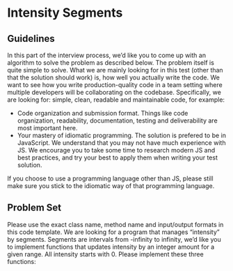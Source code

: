 # Intensity Segments
## Guidelines
In this part of the interview process, we’d like you to come up with an algorithm to solve the problem as described below. The problem itself is quite simple to solve. What we are mainly looking for in this test (other than that the solution should work) is, how well you actually write the code. We want to see how you write production-quality code in a team setting where multiple developers will be collaborating on the codebase.
Specifically, we are looking for: simple, clean, readable and maintainable code, for example:
- Code organization and submission format. Things like code organization, readability, documentation,
testing and deliverability are most important here.
- Your mastery of idiomatic programming.
The solution is prefered to be in JavaScript. We understand that you may not have much experience with JS. We encourage you to take some time to research modern JS and best practices, and try your best to apply them when writing your test solution.

If you choose to use a programming language other than JS, please still make sure you stick to the idiomatic way of that programming language.
## Problem Set
Please use the exact class name, method name and input/output formats in this code template.
We are looking for a program that manages “intensity” by segments. Segments are intervals from -infinity to
infinity, we’d like you to implement functions that updates intensity by an integer amount for a given range.
All intensity starts with 0. Please implement these three functions: